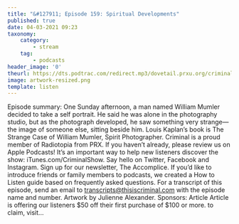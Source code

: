 ```yaml
---
title: "&#127911; Episode 159: Spiritual Developments"
published: true
date: 04-03-2021 09:23
taxonomy:
    category:
        - stream
    tag:
        - podcasts
header_image: '0'
theurl: https://dts.podtrac.com/redirect.mp3/dovetail.prxu.org/criminal/155bcf29-5f28-46d4-8600-d171cec9b6be/Episode_159_Spiritual_Developments_Part_1.mp3
image: artwork-resized.png
template: listen
--- 
```

Episode summary: One Sunday afternoon, a man named William Mumler decided to take a self portrait. He said he was alone in the photography studio, but as the photograph developed, he saw something very strange—the image of someone else, sitting beside him. Louis Kaplan’s book is The Strange Case of William Mumler, Spirit Photographer. Criminal is a proud member of Radiotopia from PRX. If you haven’t already, please review us on Apple Podcasts! It’s an important way to help new listeners discover the show: iTunes.com/CriminalShow. Say hello on Twitter, Facebook and Instagram. Sign up for our newsletter, The Accomplice. If you’d like to introduce friends or family members to podcasts, we created a How to Listen guide based on frequently asked questions. For a transcript of this episode, send an email to transcripts@thisiscriminal.com with the episode name and number. Artwork by Julienne Alexander. Sponsors: Article Article is offering our listeners $50 off their first purchase of $100 or more. to claim, visit…
